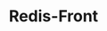 ---
title: "Redis-Front"
description: "一款开源跨平台Redis 桌面客户端工具"
subDesc: "一款开源跨平台Redis 桌面客户端工具"
feature1Img: ""
feature1Title: ""
feature1Desc: ""
feature2Img: ""
feature2Title: ""
feature2Desc: ""
feature3Img: ""
feature3Title: ""
feature3Desc: ""
feature4Img: ""
feature4Title: ""
feature4Desc: ""
feature5Img: ""
feature5Title: ""
feature5Desc: ""
feature6Img: ""
feature6Title: ""
feature6Desc: ""
startUp: "Start up"
link: "https://www.redisfront.com"
github: "https://github.com/dromara/RedisFront"
gitee: "https://gitee.com/dromara/RedisFront"
level: "tool"
weight: 15
icon: "/img/logo/redisFront.png"
showIntroduce: false
showFeature: false
---